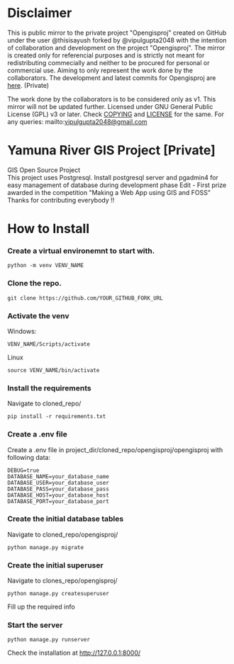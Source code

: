 # Disclaimer
This is public mirror to the private project "Opengisproj" created on GitHub under the user @thisisayush forked by @vipulgupta2048 with the intention of collaboration and development on the project "Opengisproj". The mirror is created only for referencial purposes and is strictly not meant for redistributing commecially and neither to be procured for personal or commercial use. Aiming to only represent the work done by the collaborators. The development and latest commits for Opengisproj are [here](https://github.com/thisisayush/opengisproj). (Private) 

The work done by the collaborators is to be considered only as v1. This mirror will not be updated further. 
Licensed under GNU General Public License (GPL) v3 or later. Check [COPYING](https://github.com/vipulgupta2048/opengisproj_mirror/blob/master/COPYING) and [LICENSE](https://github.com/vipulgupta2048/opengisproj_mirror/blob/master/LICENSE) for the same. 
For any queries: mailto:vipulgupta2048@gmail.com  

# Yamuna River GIS Project [Private]
GIS Open Source Project  
This project uses Postgresql. Install postgresql server and pgadmin4 for easy management of database during development phase
Edit - First prize awarded in the competition "Making a Web App using GIS and FOSS" 
Thanks for contributing everybody !!

# How to Install

### Create a virtual environemnt to start with.
```
python -m venv VENV_NAME
```

### Clone the repo.
```
git clone https://github.com/YOUR_GITHUB_FORK_URL
```

### Activate the venv
Windows:
```
VENV_NAME/Scripts/activate
```
Linux
```
source VENV_NAME/bin/activate
```
### Install the requirements
Navigate to cloned_repo/
```
pip install -r requirements.txt
```
### Create a .env file
Create a .env file in project_dir/cloned_repo/opengisproj/opengisproj with
following data:
```
DEBUG=true
DATABASE_NAME=your_database_name
DATABASE_USER=your_database_user
DATABASE_PASS=your_database_pass
DATABASE_HOST=your_database_host
DATABASE_PORT=your_database_port
```

### Create the initial database tables
Navigate to cloned_repo/opengisproj/
```
python manage.py migrate
```

### Create the initial superuser
Navigate to clones_repo/opengisproj/
```
python manage.py createsuperuser
```
Fill up the required info

### Start the server
```
python manage.py runserver
```

Check the installation at http://127.0.0.1:8000/
